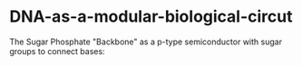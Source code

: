 # DNA-as-a-modular-biological-circut
The Sugar Phosphate "Backbone" as a p-type semiconductor with sugar groups to connect bases:
